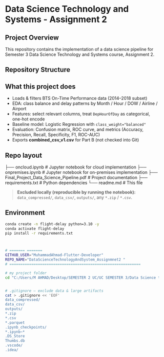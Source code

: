 # Data Science Technology and Systems - Assignment 2

## Project Overview
This repository contains the implementation of a data science pipeline for Semester 3 Data Science Technology and Systems course, Assignment 2.

## Repository Structure

## What this project does
- Loads & filters BTS On-Time Performance data (2014–2018 subset)
- EDA: class balance and delay patterns by Month / Hour / DOW / Airline / Airport
- Features: select relevant columns, treat `DepHourOfDay` as categorical, one-hot encode
- Baseline model: Logistic Regression with `class_weight="balanced"`
- Evaluation: Confusion matrix, ROC curve, and metrics (Accuracy, Precision, Recall, Specificity, F1, ROC-AUC)
- Exports **combined_csv_v1.csv** for Part B (not checked into Git)


## Repo layout
├── oncloud.ipynb # Jupyter notebook for cloud implementation
├── onpremises.ipynb # Jupyter notebook for on-premises implementation
├── Final_Project_Data_Science_Pipeline.pdf # Project documentation
├── requirements.txt # Python dependencies
└── readme.md # This file

> **Excluded locally (reproducible by running the notebook):**  
> `data_compressed/`, `data_csv/`, `outputs/`, any `*.zip` / `*.csv`.

## Environment
```bash
conda create -n flight-delay python=3.10 -y
conda activate flight-delay
pip install -r requirements.txt



# ======= =======
GITHUB_USER="MuhammadAhmad-Flutter-Developer"
REPO_NAME="DataScienceTechnologyAndSystem_Assignmnet2 "
# ============================================================

# my project folder
cd "C:/Users/M AHMAD/Desktop/SEMESTER 2 UC/UC SEMESTER 3/Data Science technology and systems/Assignment 2" || exit 1


# .gitignore – exclude data & large artifacts
cat > .gitignore << 'EOF'
data_compressed/
data_csv/
outputs/
*.zip
*.csv
*.parquet
.ipynb_checkpoints/
*.ipynb~*
.DS_Store
Thumbs.db
.vscode/
.idea/
